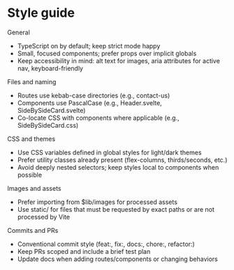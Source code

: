# Style guide

General

- TypeScript on by default; keep strict mode happy
- Small, focused components; prefer props over implicit globals
- Keep accessibility in mind: alt text for images, aria attributes for active nav, keyboard-friendly

Files and naming

- Routes use kebab-case directories (e.g., contact-us)
- Components use PascalCase (e.g., Header.svelte, SideBySideCard.svelte)
- Co-locate CSS with components where applicable (e.g., SideBySideCard.css)

CSS and themes

- Use CSS variables defined in global styles for light/dark themes
- Prefer utility classes already present (flex-columns, thirds/seconds, etc.)
- Avoid deeply nested selectors; keep styles local to components when possible

Images and assets

- Prefer importing from $lib/images for processed assets
- Use static/ for files that must be requested by exact paths or are not processed by Vite

Commits and PRs

- Conventional commit style (feat:, fix:, docs:, chore:, refactor:)
- Keep PRs scoped and include a brief test plan
- Update docs when adding routes/components or changing behaviors
